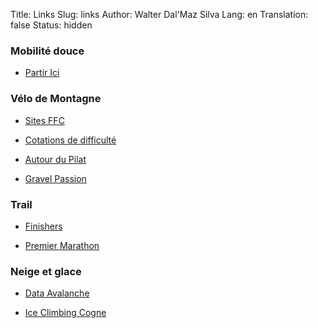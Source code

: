 Title:       Links
Slug:        links
Author:      Walter Dal'Maz Silva
Lang:        en
Translation: false
Status:      hidden

### Mobilité douce

- [Partir Ici](https://partir-ici.fr/envies/sport-nature/)

### Vélo de Montagne

- [Sites FFC](https://sitesvtt.ffc.fr/sites/)

- [Cotations de difficulté](https://alpinemag.fr/vtt-cotations-difficulte/)

- [Autour du Pilat](https://www.parc-naturel-pilat.fr/des-decouvertes/randonnee/pilat-a-velo/)

- [Gravel Passion](https://www.gravelpassion.fr/)

### Trail

- [Finishers](https://www.finishers.com/courses)

- [Premier Marathon](https://premier-marathon.com/)

### Neige et glace

- [Data Avalanche](https://www.data-avalanche.org/)

- [Ice Climbing Cogne](https://www.iceclimbingcogne.com/)
